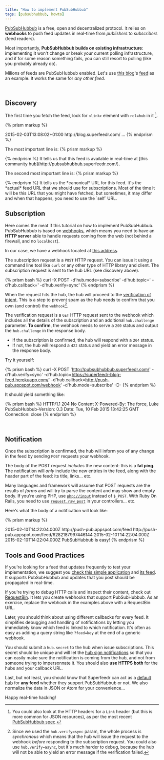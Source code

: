 ```yaml
---
title: "How to implement PubSubHubbub"
tags: [pubsubhubbub, howto]
---
```


[PubSubHubbub](https://en.wikipedia.org/wiki/PubSubHubbub) is a free, open and decentralized protocol. It relies on **webhooks** to push feed updates in real-time from *publishers* to *subscribers* (feed readers).

Most importantly, **PubSubHubbub builds on existing infrastructure**: implementing it won't change or break your current polling infrastructure, and if for some reason something fails, you can still resort to polling (like you probably already do).

Milions of feeds are PubSubHubbub enabled. Let's use [this blog](http://blog.superfeedr.com/)'s [feed](https://superfeedr-blog-feed.herokuapp.com/) as an example. It works the same for *any other feed*.

<br />

## Discovery

The first time you fetch the feed, look for `<link>` element with `rel=hub` in it [^1].

{% prism markup %}
<feed xmlns="http://www.w3.org/2005/Atom">
  <title>Superfeedr Blog : Real-time cloudy thoughts from a super-hero</title>
  <link href="https://superfeedr-blog-feed.herokuapp.com/" rel="self" type="application/atom+xml"/>
  <link href="http://blog.superfeedr.com/" rel="alternate" type="text/html"/>
  <link rel="hub" href="http://pubsubhubbub.superfeedr.com/" />
  <updated>2015-02-03T13:08:02+01:00</updated>
  <id>http://blog.superfeedr.com/</id>
...
</feed>
{% endprism %}

The most important line is:
{% prism markup %}
<link rel="hub" href="http://pubsubhubbub.superfeedr.com/" />
{% endprism %}
It tells us that this feed is available in real-time at [this community hub](http://pubsubhubbub.superfeedr.com/).

The second most important line is:
{% prism markup %}
<link href="https://superfeedr-blog-feed.herokuapp.com/" rel="self" type="application/atom+xml"/>
{% endprism %}
It tells us the *canonical* URL for this feed. It's the *actual* feed URL that we should use for subscriptions. Most of the time it will be this URL that you might have fetched, but sometimes, it may differ and when that happens, you need to use the `self` URL.

<br />

## Subscription

Here comes the meat if this tutorial on how to implement PubSubHubbub. PubSubHubbub is based on [webhooks](https://en.wikipedia.org/wiki/Webhook), which means you need to have an **HTTP server** able to handle requests coming from the web (not behind a firewall, and no `localhost`).

In our case, we have a webhook located at [this address](http://push-pub.appspot.com/webhook).

The subscription request is a `POST` HTTP request. You can issue it using a command line tool like `curl` or any other type of HTTP library and client. The subscription request is sent to the hub URL (see discovery above).

{% prism bash %}
curl -X POST <hub> 
  -d'hub.mode=subscribe' 
  -d'hub.topic=<feed self url>' 
  -d'hub.callback=<webhook>' 
  -d'hub.verify=sync'
{% endprism %}

When the request hits the hub, the hub will proceed to the [verification of intent](https://pubsubhubbub.googlecode.com/git/pubsubhubbub-core-0.3.html#verifysub). This is a step to prevent spam as the hub needs to confirm that you own (and control) the `webhook`[^2].

The verification request is a `GET` HTTP request sent to the webhook which includes all the details of the subscription and an additional `hub.challenge` parameter. **To confirm**, the webhook needs to serve a `200` status and output the `hub.challenge` in the response body.

* If the subscription is confirmed, the hub will respond with a `204` status. 
* If not, the hub will respond a `422` status and yield an error message in the response body.

Try it yourself:

{% prism bash %}
curl -X POST 'http://pubsubhubbub.superfeedr.com/' -d'hub.verify=sync' -d'hub.topic=https://superfeedr-blog-feed.herokuapp.com/' -d'hub.callback=http://push-pub.appspot.com/webhook' -d'hub.mode=subscribe' -D-
{% endprism %}

It should yield something like:

{% prism bash %}
HTTP/1.1 204 No Content
X-Powered-By: The force, Luke
PubSubHubbub-Version: 0.3
Date: Tue, 10 Feb 2015 13:42:25 GMT
Connection: close
{% endprism %}

<br />

## Notification

Once the subscription is confirmed, the hub will inform you of any change in the feed by sending `POST` requests your webhook.

The body of the POST request *includes* the new content: this is a **fat ping**. The notification will *only* include the new entries in the feed, along with the header part of the feed: its title, links... etc.

Many languages and framework will assume that POST requests are the results of *forms* and will try to parse the content and may show and empty body. If you're using PHP, use [`php://input`](http://php.net/manual/en/wrappers.php.php#wrappers.php.input) instead of `$_POST`. With Ruby On Rails, you need to use [`request.raw_post`](http://api.rubyonrails.org/classes/ActionDispatch/Request.html#method-i-raw_post) in your controllers... etc.

Here's what the body of a notification will look like:

{% prism markup %}
<?xml version="1.0" encoding="UTF-8"?>
<feed xmlns="http://www.w3.org/2005/Atom">
    <link rel="hub" href="http://pubsubhubbub.superfeedr.com" />
    <link rel="self" href="http://push-pub.appspot.com/feed" />
    <link title="Publisher example" rel="self" href="http://push-pub.appspot.com/feed" type="application/atom+xml" />
    <title>Publisher example</title>
    <updated>2015-02-10T14:22:04.000Z</updated>
    <id>http://push-pub.appspot.com/feed</id>
    <entry xmlns="http://www.w3.org/2005/Atom" xml:lang="en">
        <id>http://push-pub.appspot.com/feed/6282187997446144</id>
        <published>2015-02-10T14:22:04.000Z</published>
        <updated>2015-02-10T14:22:04.000Z</updated>
        <title>Hello World</title>
        <content type="text">PubSubHubbub is easy!</content>
        <link title="Hello World" rel="alternate" href="http://push-pub.appspot.com/entry/6282187997446144" type="text/html" />
    </entry>
</feed>
{% endprism %}

<br />

## Tools and Good Practices

If you're looking for a feed that updates frequently to test your implementation, we suggest you [check this simple application](http://push-pub.appspot.com/) and [its feed](http://push-pub.appspot.com/feed). It supports PubSubHubbub and updates that you post should be propagated in real-time.

If you're trying to debug HTTP calls and inspect their content, check out [RequestBin](http://requestb.in). It lets you create webhooks that support PubSubHubbub. As an exercise, replace the webhook in the examples above with a RequestBin URL.

Later, you should think about using different callbacks for every feed. It simplifies debugging and handling of notifications by letting you immediately know which feed is linked to which notification. It's often as easy as adding a query string like `?feed=key` at the end of a generic webhook.

You should submit a `hub.secret` to the hub when issue subscriptions. This secret should be unique and will let the [hub sign notifications](https://pubsubhubbub.googlecode.com/git/pubsubhubbub-core-0.3.html#authednotify) so that you can easily make sure the notification is coming from the hub, and not from someone trying to impersonnate it. You should also **use HTTPS both** for the hubs and your callback URL.

Last, but not least, you should know that Superfeedr can act as a [default hub](https://superfeedr.com/subscriber/) for **any feed** whether they support PubSubHubbub or not. We also normalize the data in JSON or Atom for your convenience...


Happy real-time hacking!



[^1]: You could also look at the HTTP headers for a `Link` header (but this is more common for JSON resources), as per the most recent [PubSubHubbub spec](https://superfeedr-misc.s3.amazonaws.com/pubsubhubbub-core-0.4.html).

[^2]: Since we used the `hub.verify=sync` param, the whole process is *synchronous* which means that the hub will issue the request to the webhook *before* responding to the subscription request. You could also use `hub.verify=async`, but it's much harder to debug, because the hub will not be able to yield an error message if the verification failed.
